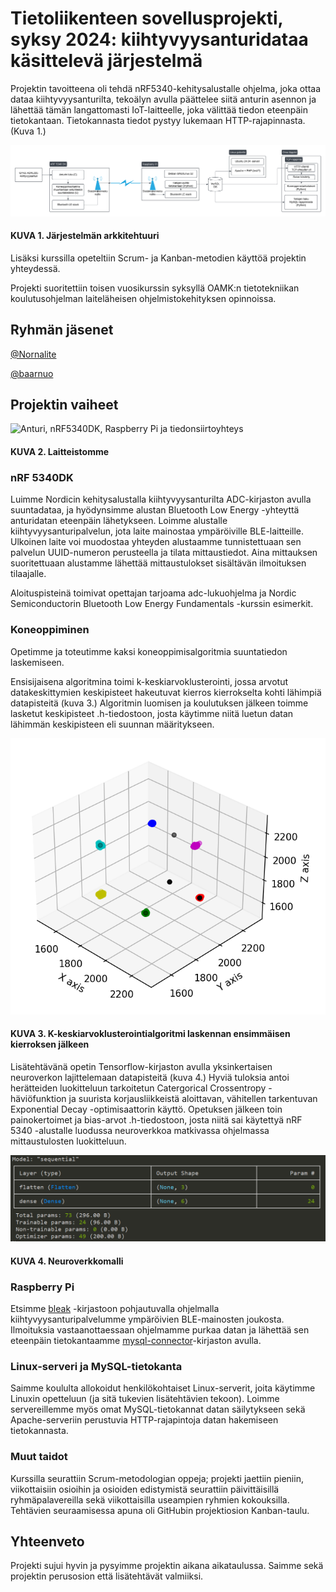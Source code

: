 # Tietoliikenteen sovellusprojekti, syksy 2024: kiihtyvyysanturidataa käsittelevä järjestelmä

Projektin tavoitteena oli tehdä nRF5340-kehitysalustalle ohjelma, joka ottaa dataa kiihtyvyysanturilta, tekoälyn avulla päättelee siitä anturin asennon ja lähettää tämän langattomasti IoT-laitteelle, joka välittää tiedon eteenpäin tietokantaan. Tietokannasta tiedot pystyy lukemaan HTTP-rajapinnasta. (Kuva 1.)

![Arkkitehtuurikuva](readme_images/Arkkitehtuurikuva_2.png?raw=true)
#### KUVA 1. Järjestelmän arkkitehtuuri

Lisäksi kurssilla opeteltiin Scrum- ja Kanban-metodien käyttöä projektin yhteydessä.

Projekti suoritettiin toisen vuosikurssin syksyllä OAMK:n tietotekniikan koulutusohjelman laiteläheisen ohjelmistokehityksen opinnoissa.

## Ryhmän jäsenet

[@Nornalite](https://github.com/Nornalite/)

[@baarnuo](https://github.com/baarnuo/)

## Projektin vaiheet

![Anturi, nRF5340DK, Raspberry Pi ja tiedonsiirtoyhteys](readme_images/setup.jpg?raw=true)
#### KUVA 2. Laitteistomme

### nRF 5340DK
Luimme Nordicin kehitysalustalla kiihtyvyysanturilta ADC-kirjaston avulla suuntadataa, ja hyödynsimme alustan Bluetooth Low Energy -yhteyttä anturidatan eteenpäin lähetykseen. Loimme alustalle kiihtyvyysanturipalvelun, jota laite mainostaa ympäröiville BLE-laitteille. Ulkoinen laite voi muodostaa yhteyden alustaamme tunnistettuaan sen palvelun UUID-numeron perusteella ja tilata mittaustiedot. Aina mittauksen suoritettuaan alustamme lähettää mittaustulokset sisältävän ilmoituksen tilaajalle.

Aloituspisteinä toimivat opettajan tarjoama adc-lukuohjelma ja Nordic Semiconductorin Bluetooth Low Energy Fundamentals -kurssin esimerkit.

### Koneoppiminen
Opetimme ja toteutimme kaksi koneoppimisalgoritmia suuntatiedon laskemiseen.

Ensisijaisena algoritmina toimi k-keskiarvoklusterointi, jossa arvotut datakeskittymien keskipisteet hakeutuvat kierros kierrokselta kohti lähimpiä datapisteitä (kuva 3.) Algoritmin luomisen ja koulutuksen jälkeen toimme lasketut keskipisteet .h-tiedostoon, josta käytimme niitä luetun datan lähimmän keskipisteen eli suunnan määritykseen.

![K-keskiarvoklusterointialgoritmi laskennan ensimmäisen kierroksen jälkeen](readme_images/readings_with_centers.png?raw=true)
#### KUVA 3. K-keskiarvoklusterointialgoritmi laskennan ensimmäisen kierroksen jälkeen

Lisätehtävänä opetin Tensorflow-kirjaston avulla yksinkertaisen neuroverkon lajittelemaan datapisteitä (kuva 4.) Hyviä tuloksia antoi herätteiden luokitteluun tarkoitetun Catergorical Crossentropy -häviöfunktion ja suurista korjausliikkeistä aloittavan, vähitellen tarkentuvan Exponential Decay -optimisaattorin käyttö. Opetuksen jälkeen toin painokertoimet ja bias-arvot .h-tiedostoon, josta niitä sai käytettyä nRF 5340 -alustalle luodussa neuroverkkoa matkivassa ohjelmassa mittaustulosten luokitteluun.

![Neuroverkkomalli](readme_images/cnn_model.png?raw=true)
#### KUVA 4. Neuroverkkomalli

### Raspberry Pi
Etsimme [bleak](https://github.com/hbldh/bleak) -kirjastoon pohjautuvalla ohjelmalla kiihtyvyysanturipalvelumme ympäröivien BLE-mainosten joukosta. Ilmoituksia vastaanottaessaan ohjelmamme purkaa datan ja lähettää sen eteenpäin tietokantaamme [mysql-connector](https://pypi.org/project/mysql-connector-python/)-kirjaston avulla.

### Linux-serveri ja MySQL-tietokanta
Saimme koululta allokoidut henkilökohtaiset Linux-serverit, joita käytimme Linuxin opetteluun (ja sitä tukevien lisätehtävien tekoon). Loimme servereillemme myös omat MySQL-tietokannat datan säilytykseen sekä Apache-serveriin perustuvia HTTP-rajapintoja datan hakemiseen tietokannasta.

### Muut taidot
Kurssilla seurattiin Scrum-metodologian oppeja; projekti jaettiin pieniin, viikottaisiin osioihin ja osioiden edistymistä seurattiin päivittäisillä ryhmäpalavereilla sekä viikottaisilla useampien ryhmien kokouksilla. Tehtävien seuraamisessa apuna oli GitHubin projektiosion Kanban-taulu.

## Yhteenveto
Projekti sujui hyvin ja pysyimme projektin aikana aikataulussa. Saimme sekä projektin perusosion että lisätehtävät valmiiksi.